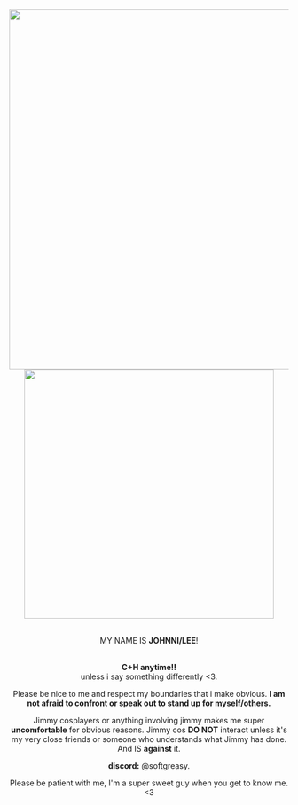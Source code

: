 <div align="center">
  <div>
    <img src="https://64.media.tumblr.com/64084f352d1664758e1a4febcb0e4464/8ac72bb49761ea20-51/s1280x1920/6f95cb38697fbf131637f4c1a8b625d9b372f3cf.gifv" width="650px">
    <br /><img src="https://64.media.tumblr.com/03feb2fc7c1a440da771fcefd09d5ea5/285698a62caf6481-1f/s1280x1920/e46d340796961a581f7ebaa4a63da59b4090d375.gifv" width="450px">
  </div>
  
<br />MY NAME IS **JOHNNI/LEE**!

<br />**C+H anytime!!**
<br />unless i say something differently <3.

Please be nice to me and respect my boundaries that i make obvious.
**I am not afraid to confront or speak out to stand up for myself/others.**

Jimmy cosplayers or anything involving jimmy makes me super **uncomfortable** for obvious reasons. 
Jimmy cos **DO NOT** interact unless it's my very close friends or someone who understands what Jimmy has done. And IS **against** it.

**discord:** @softgreasy.

Please be patient with me, I'm a super sweet guy when you get to know me.
<3 
